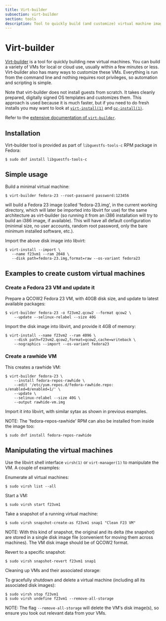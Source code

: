```yaml
---
title: Virt-builder
subsection: virt-builder
section: tools
description: Tool to quickly build (and customize) virtual machine images
---
```


# Virt-builder

[Virt-builder](http://libguestfs.org/virt-builder.1.html) is a tool for
quickly building new virtual machines. You can build a variety of VMs
for local or cloud use, usually within a few minutes or less.
Virt-builder also has many ways to customize these VMs. Everything is
run from the command line and nothing requires root privileges, so
automation and scripting is simple.

Note that virt-builder does not install guests from scratch. It takes
cleanly prepared, digitally signed OS templates and customizes them.
This approach is used because it is much faster, but if you need to do
fresh installs you may want to look at
[`virt-install(1)`](https://github.com/virt-manager/virt-manager/blob/master/man/virt-install.pod)
and
[`oz-install(1)`](https://github.com/clalancette/oz/wiki/oz-install).

Refer to the [extensive
documentation of `virt-builder`](http://libguestfs.org/virt-builder.1.html).

## Installation

Virt-builder tool is provided as part of `libguestfs-tools-c` RPM
package in Fedora:

    $ sudo dnf install libguestfs-tools-c

## Simple usage

Build a minimal virtual machine:

    $ virt-builder fedora-23 --root-password password:123456

will build a Fedora 23 image (called 'fedora-23.img', in the current
working directory, which will later be imported into libvirt for use)
for the same architecture as virt-builder (so running it from an i386
installation will try to build an i386 image, if available).  This will
have all default configuration (minimal size, no user accounts, random
root password, only the bare minimum installed software, etc.).

Import the above disk image into libvirt:

    $ virt-install --import \
       --name f23vm1 --ram 2048 \
       --disk path=fedora-23.img,format=raw --os-variant fedora23

## Examples to create custom virtual machines

###  Create a Fedora 23 VM and update it

Prepare a QCOW2 Fedora 23 VM, with 40GB disk size, and update to latest
available packages:

    $ virt-builder fedora-23 -o f23vm2.qcow2 --format qcow2 \
        --update --selinux-relabel --size 40G

Import the disk image into libvirt, and provide it 4GB of memory:

    $ virt-install --name f23vm2 --ram 4096 \
        --disk path=f23vm2.qcow2,format=qcow2,cache=writeback \
        --nographics --import --os-variant fedora23

### Create a rawhide VM

This creates a rawhide VM:

    $ virt-builder fedora-23 \
        --install fedora-repos-rawhide \
        --edit '/etc/yum.repos.d/fedora-rawhide.repo: s/enabled=0/enabled=1/' \
        --update \
        --selinux-relabel --size 40G \
        --output rawhide-vm.img

Import it into libvirt, with similar sytax as shown in previous examples.

NOTE: The 'fedora-repos-rawhide' RPM can also be installed from
inside the image too:

    $ sudo dnf install fedora-repos-rawhide

## Manipulating the virtual machines

Use the libvirt shell interface `virsh(1)` or `virt-manager(1)` to
manipulate the VM.  A couple of examples:

Enumerate all virtual machines:

    $ sudo virsh list --all

Start a VM:

    $ sudo virsh start f23vm1

Take a snapshot of a running virtual machine:

    $ sudo virsh snapshot-create-as f23vm1 snap1 "Clean F23 VM"

NOTE: With this kind of snapshot, the original and its delta (the
snapshot) are stored in a single disk image file (convenient for moving
them across machines).  The VM disk image should be of QCOW2 format.

Revert to a specific snapshot:

    $ sudo virsh snapshot-revert f23vm1 snap1

Cleaning up VMs and their associated storage:

To gracefully shutdown and delete a virtual machine (including all its
associated disk images):

    $ sudo virsh stop f23vm1
    $ sudo virsh undefine f23vm1 --remove-all-storage

NOTE: The flag `--remove-all-storage` will delete the VM's disk image(s),
so ensure you took out relevant data from your VMs.
